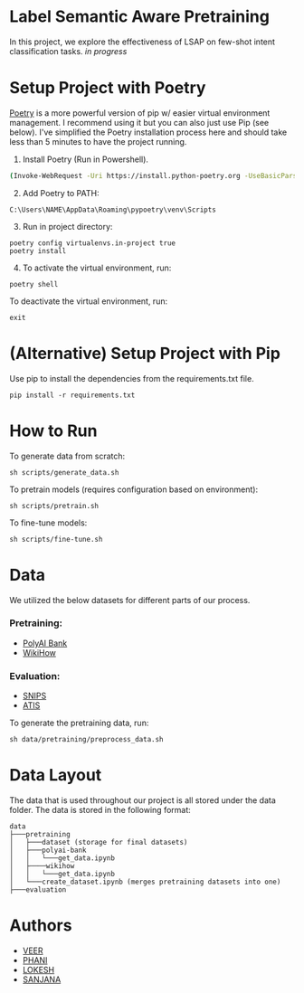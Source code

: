 # Label Semantic Aware Pretraining
In this project, we explore the effectiveness of LSAP on few-shot intent classification tasks. *in progress*
# Setup Project with Poetry
[Poetry](https://python-poetry.org/) is a more powerful version of pip w/ easier virtual environment management. I recommend using it but you can also just use Pip (see below). I've simplified the Poetry installation process here and should take less than 5 minutes to have the project running.

1. Install Poetry (Run in Powershell).
```bash
(Invoke-WebRequest -Uri https://install.python-poetry.org -UseBasicParsing).Content | py -
```
2. Add Poetry to PATH:
```
C:\Users\NAME\AppData\Roaming\pypoetry\venv\Scripts
```
3. Run in project directory:  
```
poetry config virtualenvs.in-project true
poetry install
```
4. To activate the virtual environment, run:  
```
poetry shell
```
To deactivate the virtual environment, run:  
```
exit
```
# (Alternative) Setup Project with Pip

Use pip to install the dependencies from the requirements.txt file.  
```
pip install -r requirements.txt
```

# How to Run

To generate data from scratch:
```
sh scripts/generate_data.sh
```

To pretrain models (requires configuration based on environment):
```
sh scripts/pretrain.sh
```

To fine-tune models:
```
sh scripts/fine-tune.sh
```

# Data
We utilized the below datasets for different parts of our process. 

### Pretraining:
- [PolyAI Bank](https://huggingface.co/datasets/PolyAI/banking77)
- [WikiHow](https://github.com/zharry29/wikihow-intent)

### Evaluation:
- [SNIPS](https://paperswithcode.com/dataset/snips)
- [ATIS](https://github.com/yvchen/JointSLU/tree/master/data)

To generate the pretraining data, run:
```
sh data/pretraining/preprocess_data.sh
```

# Data Layout

The data that is used throughout our project is all stored under the data folder. The data is stored in the following format:
```
data
├───pretraining
│   ├───dataset (storage for final datasets)
│   ├───polyai-bank
│   │   └───get_data.ipynb
│   ├────wikihow
│   │   └───get_data.ipynb
│   └───create_dataset.ipynb (merges pretraining datasets into one)
├───evaluation
```

# Authors
- [VEER]()
- [PHANI]()
- [LOKESH]()
- [SANJANA]()
